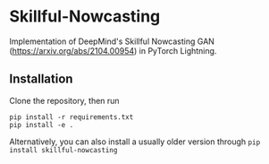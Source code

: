 # Skillful-Nowcasting
Implementation of DeepMind's Skillful Nowcasting GAN (https://arxiv.org/abs/2104.00954) in PyTorch Lightning.

## Installation

Clone the repository, then run
```shell
pip install -r requirements.txt
pip install -e .
````

Alternatively, you can also install a usually older version through ```pip install skillful-nowcasting```
